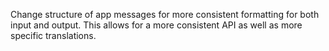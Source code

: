 Change structure of app messages for more consistent formatting for both input and output. This
allows for a more consistent API as well as more specific translations.
